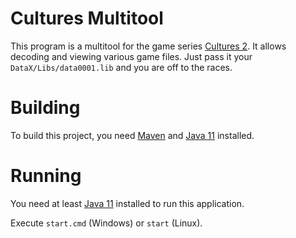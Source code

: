 # Cultures Multitool

This program is a multitool for the game series [Cultures 2](https://de.wikipedia.org/wiki/Cultures). It allows decoding and viewing various game files. Just pass it your `DataX/Libs/data0001.lib` and you are off to the races.

# Building
To build this project, you need [Maven](https://maven.apache.org/) and [Java 11](https://adoptopenjdk.net/releases.html?variant=openjdk11&jvmVariant=hotspot) installed.

# Running
You need at least [Java 11](https://adoptopenjdk.net/releases.html) installed to run this application.

Execute `start.cmd` (Windows) or `start` (Linux).
